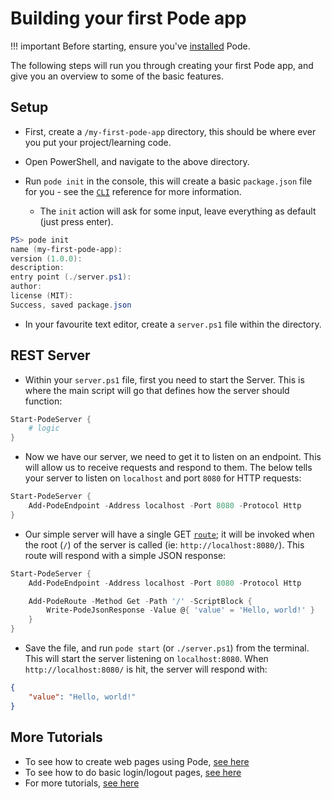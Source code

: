 # Building your first Pode app

!!! important
    Before starting, ensure you've [installed](../Installation) Pode.

The following steps will run you through creating your first Pode app, and give you an overview to some of the basic features.

## Setup

* First, create a `/my-first-pode-app` directory, this should be where ever you put your project/learning code.

* Open PowerShell, and navigate to the above directory.

* Run `pode init` in the console, this will create a basic `package.json` file for you - see the [`CLI`](../CLI) reference for more information.

    * The `init` action will ask for some input, leave everything as default (just press enter).

```powershell
PS> pode init
name (my-first-pode-app):
version (1.0.0):
description:
entry point (./server.ps1):
author:
license (MIT):
Success, saved package.json
```

* In your favourite text editor, create a `server.ps1` file within the directory.

## REST Server

* Within your `server.ps1` file, first you need to start the Server. This is where the main script will go that defines how the server should function:

```powershell
Start-PodeServer {
    # logic
}
```

* Now we have our server, we need to get it to listen on an endpoint. This will allow us to receive requests and respond to them. The below tells your server to listen on `localhost` and port `8080` for HTTP requests:

```powershell
Start-PodeServer {
    Add-PodeEndpoint -Address localhost -Port 8080 -Protocol Http
}
```

* Our simple server will have a single GET [`route`](../../Tutorials/Routes/Overview); it will be invoked when the root (`/`) of the server is called (ie: `http://localhost:8080/`). This route will respond with a simple JSON response:

```powershell
Start-PodeServer {
    Add-PodeEndpoint -Address localhost -Port 8080 -Protocol Http

    Add-PodeRoute -Method Get -Path '/' -ScriptBlock {
        Write-PodeJsonResponse -Value @{ 'value' = 'Hello, world!' }
    }
}
```

* Save the file, and run `pode start` (or `./server.ps1`) from the terminal. This will start the server listening on `localhost:8080`. When `http://localhost:8080/` is hit, the server will respond with:

```json
{
    "value": "Hello, world!"
}
```

## More Tutorials

* To see how to create web pages using Pode, [see here](../../Tutorials/Routes/Examples/WebPages)
* To see how to do basic login/logout pages, [see here](../../Tutorials/Routes/Examples/LoginPage)
* For more tutorials, [see here](../../Tutorials/Basics)
